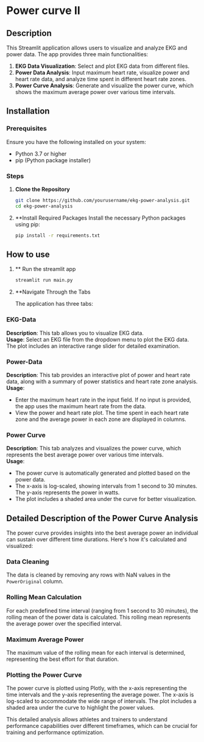 # Power curve II

## Description

This Streamlit application allows users to visualize and analyze EKG and power data. The app provides three main functionalities:
1. **EKG Data Visualization**: Select and plot EKG data from different files.
2. **Power Data Analysis**: Input maximum heart rate, visualize power and heart rate data, and analyze time spent in different heart rate zones.
3. **Power Curve Analysis**: Generate and visualize the power curve, which shows the maximum average power over various time intervals.

## Installation

### Prerequisites

Ensure you have the following installed on your system:
- Python 3.7 or higher
- pip (Python package installer)

### Steps

1. **Clone the Repository**

   ```sh
   git clone https://github.com/yourusername/ekg-power-analysis.git
   cd ekg-power-analysis
   
2. **Install Required Packages
   Install the necessary Python packages using pip:
   ```sh
   pip install -r requirements.txt
   
## How to use

1. ** Run the streamlit app

   ```sh
   streamlit run main.py

2. **Navigate Through the Tabs

   The application has three tabs:

### EKG-Data
**Description**: This tab allows you to visualize EKG data.  
**Usage**: Select an EKG file from the dropdown menu to plot the EKG data. The plot includes an interactive range slider for detailed examination.

### Power-Data
**Description**: This tab provides an interactive plot of power and heart rate data, along with a summary of power statistics and heart rate zone analysis.  
**Usage**:
- Enter the maximum heart rate in the input field. If no input is provided, the app uses the maximum heart rate from the data.
- View the power and heart rate plot. The time spent in each heart rate zone and the average power in each zone are displayed in columns.

### Power Curve
**Description**: This tab analyzes and visualizes the power curve, which represents the best average power over various time intervals.  
**Usage**:
- The power curve is automatically generated and plotted based on the power data.
- The x-axis is log-scaled, showing intervals from 1 second to 30 minutes. The y-axis represents the power in watts.
- The plot includes a shaded area under the curve for better visualization.

## Detailed Description of the Power Curve Analysis

The power curve provides insights into the best average power an individual can sustain over different time durations. Here's how it's calculated and visualized:

### Data Cleaning
The data is cleaned by removing any rows with NaN values in the `PowerOriginal` column.

### Rolling Mean Calculation
For each predefined time interval (ranging from 1 second to 30 minutes), the rolling mean of the power data is calculated. This rolling mean represents the average power over the specified interval.

### Maximum Average Power
The maximum value of the rolling mean for each interval is determined, representing the best effort for that duration.

### Plotting the Power Curve
The power curve is plotted using Plotly, with the x-axis representing the time intervals and the y-axis representing the average power. The x-axis is log-scaled to accommodate the wide range of intervals. The plot includes a shaded area under the curve to highlight the power values.

This detailed analysis allows athletes and trainers to understand performance capabilities over different timeframes, which can be crucial for training and performance optimization.
